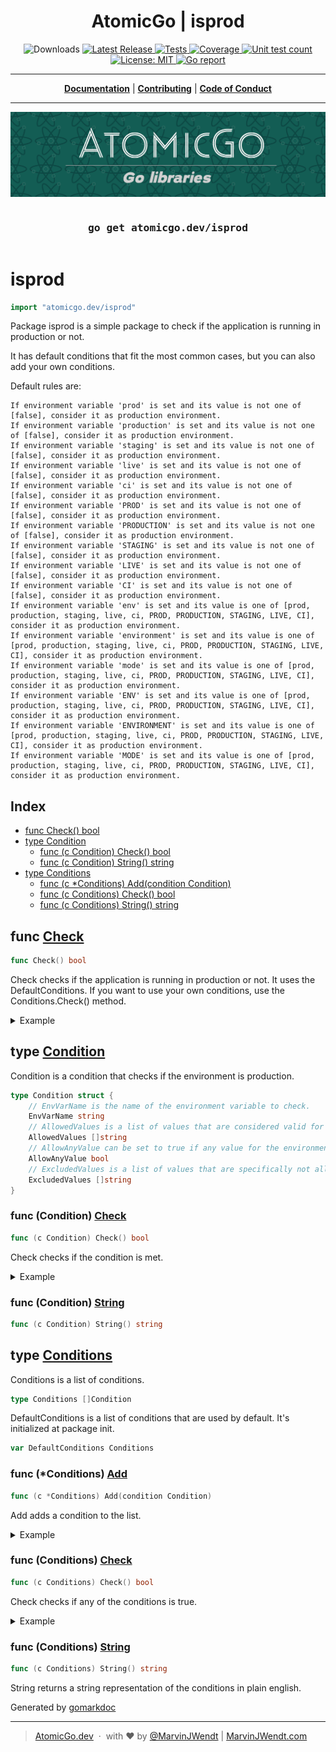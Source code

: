 <h1 align="center">AtomicGo | isprod</h1>

<p align="center">
<img src="https://img.shields.io/endpoint?url=https%3A%2F%2Fatomicgo.dev%2Fapi%2Fshields%2Fisprod&style=flat-square" alt="Downloads">

<a href="https://github.com/atomicgo/isprod/releases">
<img src="https://img.shields.io/github/v/release/atomicgo/isprod?style=flat-square" alt="Latest Release">
</a>

<a href="https://codecov.io/gh/atomicgo/isprod" target="_blank">
<img src="https://img.shields.io/github/actions/workflow/status/atomicgo/isprod/go.yml?style=flat-square" alt="Tests">
</a>

<a href="https://codecov.io/gh/atomicgo/isprod" target="_blank">
<img src="https://img.shields.io/codecov/c/gh/atomicgo/isprod?color=magenta&logo=codecov&style=flat-square" alt="Coverage">
</a>

<a href="https://codecov.io/gh/atomicgo/isprod">
<!-- unittestcount:start --><img src="https://img.shields.io/badge/Unit_Tests-6-magenta?style=flat-square" alt="Unit test count"><!-- unittestcount:end -->
</a>

<a href="https://opensource.org/licenses/MIT" target="_blank">
<img src="https://img.shields.io/badge/License-MIT-yellow.svg?style=flat-square" alt="License: MIT">
</a>
  
<a href="https://goreportcard.com/report/github.com/atomicgo/isprod" target="_blank">
<img src="https://goreportcard.com/badge/github.com/atomicgo/isprod?style=flat-square" alt="Go report">
</a>   

</p>

---

<p align="center">
<strong><a href="https://pkg.go.dev/atomicgo.dev/isprod#section-documentation" target="_blank">Documentation</a></strong>
|
<strong><a href="https://github.com/atomicgo/atomicgo/blob/main/CONTRIBUTING.md" target="_blank">Contributing</a></strong>
|
<strong><a href="https://github.com/atomicgo/atomicgo/blob/main/CODE_OF_CONDUCT.md" target="_blank">Code of Conduct</a></strong>
</p>

---

<p align="center">
  <img src="https://raw.githubusercontent.com/atomicgo/atomicgo/main/assets/header.png" alt="AtomicGo">
</p>

<p align="center">
<table>
<tbody>
</tbody>
</table>
</p>
<h3  align="center"><pre>go get atomicgo.dev/isprod</pre></h3>
<p align="center">
<table>
<tbody>
</tbody>
</table>
</p>

<!-- gomarkdoc:embed:start -->

<!-- Code generated by gomarkdoc. DO NOT EDIT -->

# isprod

```go
import "atomicgo.dev/isprod"
```

Package isprod is a simple package to check if the application is running in production or not.

It has default conditions that fit the most common cases, but you can also add your own conditions.

Default rules are:

```
If environment variable 'prod' is set and its value is not one of [false], consider it as production environment.
If environment variable 'production' is set and its value is not one of [false], consider it as production environment.
If environment variable 'staging' is set and its value is not one of [false], consider it as production environment.
If environment variable 'live' is set and its value is not one of [false], consider it as production environment.
If environment variable 'ci' is set and its value is not one of [false], consider it as production environment.
If environment variable 'PROD' is set and its value is not one of [false], consider it as production environment.
If environment variable 'PRODUCTION' is set and its value is not one of [false], consider it as production environment.
If environment variable 'STAGING' is set and its value is not one of [false], consider it as production environment.
If environment variable 'LIVE' is set and its value is not one of [false], consider it as production environment.
If environment variable 'CI' is set and its value is not one of [false], consider it as production environment.
If environment variable 'env' is set and its value is one of [prod, production, staging, live, ci, PROD, PRODUCTION, STAGING, LIVE, CI], consider it as production environment.
If environment variable 'environment' is set and its value is one of [prod, production, staging, live, ci, PROD, PRODUCTION, STAGING, LIVE, CI], consider it as production environment.
If environment variable 'mode' is set and its value is one of [prod, production, staging, live, ci, PROD, PRODUCTION, STAGING, LIVE, CI], consider it as production environment.
If environment variable 'ENV' is set and its value is one of [prod, production, staging, live, ci, PROD, PRODUCTION, STAGING, LIVE, CI], consider it as production environment.
If environment variable 'ENVIRONMENT' is set and its value is one of [prod, production, staging, live, ci, PROD, PRODUCTION, STAGING, LIVE, CI], consider it as production environment.
If environment variable 'MODE' is set and its value is one of [prod, production, staging, live, ci, PROD, PRODUCTION, STAGING, LIVE, CI], consider it as production environment.
```

## Index

- [func Check\(\) bool](<#Check>)
- [type Condition](<#Condition>)
  - [func \(c Condition\) Check\(\) bool](<#Condition.Check>)
  - [func \(c Condition\) String\(\) string](<#Condition.String>)
- [type Conditions](<#Conditions>)
  - [func \(c \*Conditions\) Add\(condition Condition\)](<#Conditions.Add>)
  - [func \(c Conditions\) Check\(\) bool](<#Conditions.Check>)
  - [func \(c Conditions\) String\(\) string](<#Conditions.String>)


<a name="Check"></a>
## func [Check](<https://github.com/atomicgo/isprod/blob/main/isprod.go#L150>)

```go
func Check() bool
```

Check checks if the application is running in production or not. It uses the DefaultConditions. If you want to use your own conditions, use the Conditions.Check\(\) method.

<details><summary>Example</summary>
<p>



```go
package main

import (
	"atomicgo.dev/isprod"
	"fmt"
	"os"
)

func main() {
	os.Setenv("PRODUCTION", "true") // Many common names are supported. See DefaultConditions.
	fmt.Println(isprod.Check())
}
```

#### Output

```
true
```

</p>
</details>

<a name="Condition"></a>
## type [Condition](<https://github.com/atomicgo/isprod/blob/main/isprod.go#L64-L73>)

Condition is a condition that checks if the environment is production.

```go
type Condition struct {
    // EnvVarName is the name of the environment variable to check.
    EnvVarName string
    // AllowedValues is a list of values that are considered valid for the environment variable.
    AllowedValues []string
    // AllowAnyValue can be set to true if any value for the environment variable is allowed.
    AllowAnyValue bool
    // ExcludedValues is a list of values that are specifically not allowed, even if AllowAnyValue is set to true.
    ExcludedValues []string
}
```

<a name="Condition.Check"></a>
### func \(Condition\) [Check](<https://github.com/atomicgo/isprod/blob/main/isprod.go#L76>)

```go
func (c Condition) Check() bool
```

Check checks if the condition is met.

<details><summary>Example</summary>
<p>



```go
package main

import (
	"atomicgo.dev/isprod"
	"fmt"
	"os"
)

func main() {
	os.Setenv("MY_ENV_VAR", "live")

	cond := isprod.Condition{
		EnvVarName:     "MY_ENV_VAR",
		AllowAnyValue:  true,
		ExcludedValues: []string{"false"},
	}

	fmt.Println(cond.Check())
}
```

#### Output

```
true
```

</p>
</details>

<a name="Condition.String"></a>
### func \(Condition\) [String](<https://github.com/atomicgo/isprod/blob/main/isprod.go#L107>)

```go
func (c Condition) String() string
```



<a name="Conditions"></a>
## type [Conditions](<https://github.com/atomicgo/isprod/blob/main/isprod.go#L118>)

Conditions is a list of conditions.

```go
type Conditions []Condition
```

<a name="DefaultConditions"></a>DefaultConditions is a list of conditions that are used by default. It's initialized at package init.

```go
var DefaultConditions Conditions
```

<a name="Conditions.Add"></a>
### func \(\*Conditions\) [Add](<https://github.com/atomicgo/isprod/blob/main/isprod.go#L121>)

```go
func (c *Conditions) Add(condition Condition)
```

Add adds a condition to the list.

<details><summary>Example</summary>
<p>



```go
package main

import (
	"atomicgo.dev/isprod"
	"fmt"
)

func main() {
	var conds isprod.Conditions

	cond1 := isprod.Condition{
		EnvVarName:    "ENV_VAR_1",
		AllowAnyValue: true,
	}
	cond2 := isprod.Condition{
		EnvVarName:    "ENV_VAR_2",
		AllowAnyValue: true,
	}

	conds.Add(cond1)
	conds.Add(cond2)

	fmt.Println(len(conds))
}
```

#### Output

```
2
```

</p>
</details>

<a name="Conditions.Check"></a>
### func \(Conditions\) [Check](<https://github.com/atomicgo/isprod/blob/main/isprod.go#L126>)

```go
func (c Conditions) Check() bool
```

Check checks if any of the conditions is true.

<details><summary>Example</summary>
<p>



```go
package main

import (
	"atomicgo.dev/isprod"
	"fmt"
	"os"
)

func main() {
	os.Setenv("ENV_VAR_1", "true")

	var conds isprod.Conditions

	cond1 := isprod.Condition{
		EnvVarName:    "ENV_VAR_1",
		AllowAnyValue: true,
	}
	cond2 := isprod.Condition{
		EnvVarName:    "ENV_VAR_2",
		AllowAnyValue: true,
	}

	conds.Add(cond1)
	conds.Add(cond2)

	fmt.Println(conds.Check())
}
```

#### Output

```
true
```

</p>
</details>

<a name="Conditions.String"></a>
### func \(Conditions\) [String](<https://github.com/atomicgo/isprod/blob/main/isprod.go#L137>)

```go
func (c Conditions) String() string
```

String returns a string representation of the conditions in plain english.

Generated by [gomarkdoc](<https://github.com/princjef/gomarkdoc>)


<!-- gomarkdoc:embed:end -->

---

> [AtomicGo.dev](https://atomicgo.dev) &nbsp;&middot;&nbsp;
> with ❤️ by [@MarvinJWendt](https://github.com/MarvinJWendt) |
> [MarvinJWendt.com](https://marvinjwendt.com)
